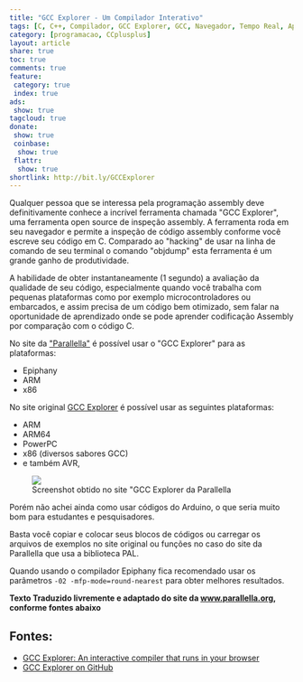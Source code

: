 ```yaml
---
title: "GCC Explorer - Um Compilador Interativo"
tags: [C, C++, Compilador, GCC Explorer, GCC, Navegador, Tempo Real, Aprendizado, ARM, Parallella, Epiphany, ARM64, AVR, x86, PowerPC]
category: [programacao, CCplusplus]
layout: article
share: true
toc: true
comments: true
feature:
 category: true
 index: true
ads: 
 show: true
tagcloud: true
donate:
 show: true
 coinbase:
  show: true
 flattr:
  show: true
shortlink: http://bit.ly/GCCExplorer
---
```

 

Qualquer pessoa que se interessa pela programação assembly deve definitivamente
conhece a incrível ferramenta chamada "GCC Explorer", uma ferramenta open 
source de inspeção assembly. A ferramenta roda em seu navegador e permite
a inspeção de código assembly conforme você escreve seu código em C. Comparado
ao "hacking" de usar na linha de comando de seu terminal o comando "objdump"
esta ferramenta é um grande ganho de produtividade.

<!--more-->

A habilidade de obter instantaneamente (1 segundo) a avaliação da qualidade de
seu código, especialmente quando você trabalha com pequenas plataformas como
por exemplo microcontroladores ou embarcados, e assim precisa de um código bem 
otimizado, sem falar na oportunidade de aprendizado onde se pode aprender 
codificação Assembly por comparação com o código C.

No site da ["Parallella"](http://gcc.parallella.org) é possível usar o "GCC 
Explorer" para as plataformas:

 * Epiphany
 * ARM
 * x86
 
No site original [GCC Explorer](http://gcc.godbolt.org) é possível usar as 
seguintes plataformas:

 * ARM
 * ARM64
 * PowerPC
 * x86 (diversos sabores GCC)
 * e também AVR, 
 
<figure>
<img src="{{ site.url }}/images/programacao/ccplusplus/Screenshot-from-2015-08-07-152220-1024x415.png" />
<figcaption>Screenshot obtido no site "GCC Explorer da Parallella</figcaption></figure>
Porém não achei ainda como usar códigos do Arduino, o que seria muito bom para
estudantes e pesquisadores.


Basta você copiar e colocar seus blocos de códigos ou carregar os arquivos de
exemplos no site original ou funções no caso do site da Parallella que usa a
biblioteca PAL.

Quando usando o compilador Epiphany fica recomendado usar os parâmetros 
`-02 -mfp-mode=round-nearest` para obter melhores resultados.

**Texto Traduzido livremente e adaptado do site da www.parallella.org, conforme
fontes abaixo**

## Fontes:

 * [GCC Explorer: An interactive compiler that runs in your browser](https://www.parallella.org/2015/08/07/curious-about-assembly-programming-check-this-out/)
 * [GCC Explorer on GitHub](https://github.com/mattgodbolt/gcc-explorer)